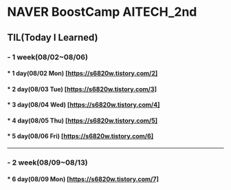 # NAVER BoostCamp AITECH_2nd

## TIL(Today I Learned)
### - 1 week(08/02~08/06)
####  * 1 day(08/02 Mon) [https://s6820w.tistory.com/2]
####  * 2 day(08/03 Tue) [https://s6820w.tistory.com/3]
####  * 3 day(08/04 Wed) [https://s6820w.tistory.com/4]
####  * 4 day(08/05 Thu) [https://s6820w.tistory.com/5]
####  * 5 day(08/06 Fri) [https://s6820w.tistory.com/6]
----------------------------------------------------------
### - 2 week(08/09~08/13)
####  * 6 day(08/09 Mon) [https://s6820w.tistory.com/7]
####
